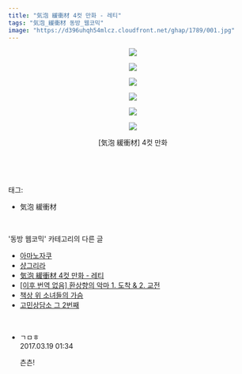 ```yaml
---
title: "気泡 緩衝材 4컷 만화 - 레티"
tags: "気泡_緩衝材 동방_웹코믹"
image: "https://d396uhqh54mlcz.cloudfront.net/ghap/1789/001.jpg"
---
```

<div class="article">
<p style="text-align: center; clear: none; float: none;"><img src="{{ site.imgserver7 }}/ghap/1789/001.jpg"/></p>
<p style="text-align: center; clear: none; float: none;"><img src="{{ site.imgserver7 }}/ghap/1789/002.jpg"/></p>
<p style="text-align: center; clear: none; float: none;"><img src="{{ site.imgserver7 }}/ghap/1789/003.jpg"/></p>
<p style="text-align: center; clear: none; float: none;"><img src="{{ site.imgserver7 }}/ghap/1789/004.jpg"/></p>
<p style="text-align: center; clear: none; float: none;"><img src="{{ site.imgserver7 }}/ghap/1789/005.jpg"/></p>
<p style="text-align: center; clear: none; float: none;"><img src="{{ site.imgserver7 }}/ghap/1789/006.jpg"/></p>
<p style="text-align: center; clear: none; float: none;">[気泡 緩衝材] 4컷 만화</p>
<p><br/></p>
</div><br/>
<div class="tagTrail">
<p>태그: </p>
<ul>
<li>気泡 緩衝材</li>
</ul>
</div><br/>
<div class="another">
<p>'동방 웹코믹' 카테고리의 다른 글</p>
<ul>
<li><a href="/ghap_1810">아마노자쿠</a></li>
<li><a href="/ghap_1797">샹그리라</a></li>
<li><a href="/ghap_1789">気泡 緩衝材 4컷 만화 - 레티</a></li>
<li><a href="/ghap_1786">[이후 번역 없음] 환상향의 악마 1. 도착 &amp; 2. 교전</a></li>
<li><a href="/ghap_1769">책상 위 소녀들의 가슴</a></li>
<li><a href="/ghap_1732">고민상담소 그 2번째</a></li>
</ul>
</div><br/>
<div class="cb_module cb_fluid">
<div class="cb_wrt cb_profile">
<div class="comment">
<ul>
<li class="cb_thumb_off" id="comment14942864">
<div class="cb_comment_area">
<div class="cb_info_area">
<div class="cb_section">
<span class="cb_nick_name">ㄱㅁㅎ</span>
</div>
<div class="cb_section">
<span class="cb_date">2017.03.19 01:34 </span>
</div>
</div>
<div class="cb_dsc_comment">
<p class="cb_dsc">
											츤츤!
										</p>
</div>
</div></li>
</ul>
</div>
</div><!-- commentList close -->
</div><br/>

